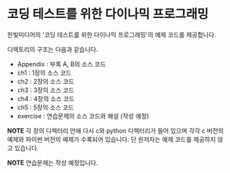 # 코딩 테스트를 위한 다이나믹 프로그래밍
한빛미디어의 '코딩 테스트를 위한 다이나믹 프로그래밍'의 예제 코드를 제공합니다.

디렉토리의 구조는 다음과 같습니다.

- Appendix : 부록 A, B의 소스 코드
- ch1 : 1장의 소스 코드
- ch2 : 2장의 소스 코드
- ch3 : 3장의 소스 코드
- ch4 : 4장의 소스 코드
- ch5 : 5장의 소스 코드
- exercise : 연습문제의 소스 코드와 해설 (작성 예정)

**NOTE** 각 장의 디렉터리 안에 다시 c와 python 디렉터리가 들어 있으며 각각 c 버전의 예제와 파이썬 버전의 예제가 수록되어 있습니다. 단 원저자는 예제 코드를 제공하지 않고 있습니다.

**NOTE** 연습문제는 작성 예정입니다.